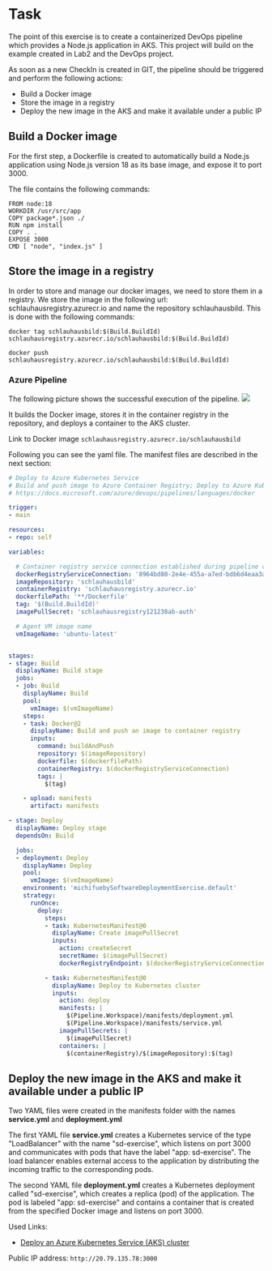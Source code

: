 # Task

The point of this exercise is to create a containerized DevOps pipeline which provides a Node.js application in AKS. This project will build on the example created in Lab2 and the DevOps project.

As soon as a new CheckIn is created in GIT, the pipeline should be triggered and perform the following actions:
- Build a Docker image
- Store the image in a registry
- Deploy the new image in the AKS and make it available under a public IP

## Build a Docker image

For the first step, a Dockerfile is created to automatically build a Node.js application using Node.js version 18 as its base image, and expose it to port 3000. 

The file contains the following commands:

```
FROM node:18
WORKDIR /usr/src/app
COPY package*.json ./
RUN npm install
COPY . .
EXPOSE 3000
CMD [ "node", "index.js" ]
```


## Store the image in a registry

In order to store and manage our docker images, we need to store them in a registry. We store the image in the following url: schlauhausregistry.azurecr.io and name the repository schlauhausbild. This is done with the following commands:

```docker tag schlauhausbild:$(Build.BuildId) schlauhausregistry.azurecr.io/schlauhausbild:$(Build.BuildId)```

```docker push schlauhausregistry.azurecr.io/schlauhausbild:$(Build.BuildId)```

### Azure Pipeline

The following picture shows the successful execution of the pipeline.
![](./misc/pipelineExecSucc.png)

It builds the Docker image, stores it in the container registry in the repository, and deploys a container to the AKS cluster.

Link to Docker image `schlauhausregistry.azurecr.io/schlauhausbild`

Following you can see the yaml file. The manifest files are described in the next section:
```yaml
# Deploy to Azure Kubernetes Service
# Build and push image to Azure Container Registry; Deploy to Azure Kubernetes Service
# https://docs.microsoft.com/azure/devops/pipelines/languages/docker

trigger:
- main

resources:
- repo: self

variables:

  # Container registry service connection established during pipeline creation
  dockerRegistryServiceConnection: '8964bd80-2e4e-455a-a7ed-bdb6d4eaa3ac'
  imageRepository: 'schlauhausbild'
  containerRegistry: 'schlauhausregistry.azurecr.io'
  dockerfilePath: '**/Dockerfile'
  tag: '$(Build.BuildId)'
  imagePullSecret: 'schlauhausregistry121238ab-auth'

  # Agent VM image name
  vmImageName: 'ubuntu-latest'


stages:
- stage: Build
  displayName: Build stage
  jobs:
  - job: Build
    displayName: Build
    pool:
      vmImage: $(vmImageName)
    steps:
    - task: Docker@2
      displayName: Build and push an image to container registry
      inputs:
        command: buildAndPush
        repository: $(imageRepository)
        dockerfile: $(dockerfilePath)
        containerRegistry: $(dockerRegistryServiceConnection)
        tags: |
          $(tag)

    - upload: manifests
      artifact: manifests

- stage: Deploy
  displayName: Deploy stage
  dependsOn: Build

  jobs:
  - deployment: Deploy
    displayName: Deploy
    pool:
      vmImage: $(vmImageName)
    environment: 'michifuebySoftwareDeploymentExercise.default'
    strategy:
      runOnce:
        deploy:
          steps:
          - task: KubernetesManifest@0
            displayName: Create imagePullSecret
            inputs:
              action: createSecret
              secretName: $(imagePullSecret)
              dockerRegistryEndpoint: $(dockerRegistryServiceConnection)

          - task: KubernetesManifest@0
            displayName: Deploy to Kubernetes cluster
            inputs:
              action: deploy
              manifests: |
                $(Pipeline.Workspace)/manifests/deployment.yml
                $(Pipeline.Workspace)/manifests/service.yml
              imagePullSecrets: |
                $(imagePullSecret)
              containers: |
                $(containerRegistry)/$(imageRepository):$(tag)
```

## Deploy the new image in the AKS and make it available under a public IP

Two YAML files were created in the manifests folder with the names **service.yml** and **deployment.yml** <br>

The first YAML file **service.yml** creates a Kubernetes service of the type "LoadBalancer" with the name "sd-exercise", which listens on port 3000 and communicates with pods that have the label "app: sd-exercise". The load balancer enables external access to the application by distributing the incoming traffic to the corresponding pods. <br>

The second YAML file **deployment.yml** creates a Kubernetes deployment called "sd-exercise", which creates a replica (pod) of the application. The pod is labeled "app: sd-exercise" and contains a container that is created from the specified Docker image and listens on port 3000.

Used Links:
- [Deploy an Azure Kubernetes Service (AKS) cluster](https://learn.microsoft.com/en-us/azure/aks/learn/quick-kubernetes-deploy-portal?tabs=azure-cli)

Public IP address: `http://20.79.135.78:3000`
